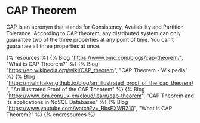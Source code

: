 # CAP Theorem

CAP is an acronym that stands for Consistency, Availability and Partition Tolerance. According to CAP theorem, any distributed system can only guarantee two of the three properties at any point of time. You can't guarantee all three properties at once.

{% resources %}
  {% Blog "https://www.bmc.com/blogs/cap-theorem/", "What is CAP Theorem?" %}
  {% Blog "https://en.wikipedia.org/wiki/CAP_theorem", "CAP Theorem - Wikipedia" %}
  {% Blog "https://mwhittaker.github.io/blog/an_illustrated_proof_of_the_cap_theorem/", "An Illustrated Proof of the CAP Theorem" %}
  {% Blog "https://www.ibm.com/uk-en/cloud/learn/cap-theorem", "CAP Theorem and its applications in NoSQL Databases" %}
  {% Blog "https://www.youtube.com/watch?v=_RbsFXWRZ10", "What is CAP Theorem?" %}
{% endresources %}
